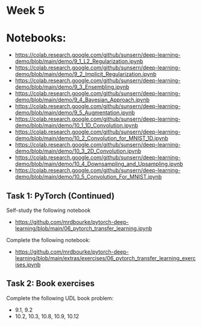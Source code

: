 # Week 5

# Notebooks:
- https://colab.research.google.com/github/sunsern/deep-learning-demo/blob/main/demo/9_1_L2_Regularization.ipynb
- https://colab.research.google.com/github/sunsern/deep-learning-demo/blob/main/demo/9_2_Implicit_Regularization.ipynb
- https://colab.research.google.com/github/sunsern/deep-learning-demo/blob/main/demo/9_3_Ensembling.ipynb
- https://colab.research.google.com/github/sunsern/deep-learning-demo/blob/main/demo/9_4_Bayesian_Approach.ipynb
- https://colab.research.google.com/github/sunsern/deep-learning-demo/blob/main/demo/9_5_Augmentation.ipynb
- https://colab.research.google.com/github/sunsern/deep-learning-demo/blob/main/demo/10_1_1D_Convolution.ipynb
- https://colab.research.google.com/github/sunsern/deep-learning-demo/blob/main/demo/10_2_Convolution_for_MNIST_1D.ipynb
- https://colab.research.google.com/github/sunsern/deep-learning-demo/blob/main/demo/10_3_2D_Convolution.ipynb
- https://colab.research.google.com/github/sunsern/deep-learning-demo/blob/main/demo/10_4_Downsampling_and_Upsampling.ipynb
- https://colab.research.google.com/github/sunsern/deep-learning-demo/blob/main/demo/10_5_Convolution_For_MNIST.ipynb

## Task 1: PyTorch (Continued)

Self-study the following notebook

- https://github.com/mrdbourke/pytorch-deep-learning/blob/main/06_pytorch_transfer_learning.ipynb

Complete the following notebook:

- https://github.com/mrdbourke/pytorch-deep-learning/blob/main/extras/exercises/06_pytorch_transfer_learning_exercises.ipynb

## Task 2: Book exercises

Complete the following UDL book problem:

- 9.1, 9.2
- 10.2, 10.3, 10.8, 10.9, 10.12
